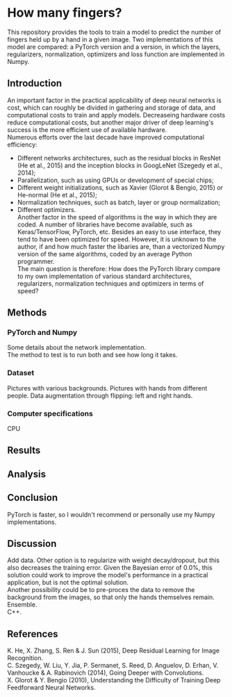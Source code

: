 # How many fingers?

This repository provides the tools to train a model to predict the number of fingers held up by a hand in a given image. Two implementations of this model are compared: a PyTorch version and a version, in which the layers, regularizers, normalization, optimizers and loss function are implemented in Numpy. 

## Introduction
An important factor in the practical applicability of deep neural networks is cost, which can roughly be divided in gathering and storage of data, and computational costs to train and apply models. Decreaseing hardware costs reduce computational costs, but another major driver of deep learning's success is the more efficient use of available hardware.  
Numerous efforts over the last decade have improved computational efficiency: 
- Different networks architectures, such as the residual blocks in ResNet (He et al., 2015) and the inception blocks in GoogLeNet (Szegedy et al., 2014);  
- Parallelization, such as using GPUs or development of special chips; 
- Different weight initializations, such as Xavier (Glorot & Bengio, 2015) or He-normal (He et al., 2015);
- Normalization techniques, such as batch, layer or group normalization;  
- Different optimizers.  
Another factor in the speed of algorithms is the way in which they are coded. A number of libraries have become available, such as Keras/TensorFlow, PyTorch, etc. Besides an easy to use interface, they tend to have been optimized for speed. However, it is unknown to the author, if and how much faster the libaries are, than a vectorized Numpy version of the same algorithms, coded by an average Python programmer.  
The main question is therefore: How does the PyTorch library compare to my own implementation of various standard architectures, regularizers, normalization techniques and optimizers in terms of speed?

## Methods
### PyTorch and Numpy
Some details about the network implementation.  
The method to test is to run both and see how long it takes. 

### Dataset
Pictures with various backgrounds. Pictures with hands from different people. Data augmentation through flipping: left and right hands. 

### Computer specifications
CPU

## Results

## Analysis

## Conclusion
PyTorch is faster, so I wouldn't recommend or personally use my Numpy implementations.

## Discussion
Add data. Other option is to regularize with weight decay/dropout, but this also decreases the training error. Given the Bayesian error of 0.0%, this solution could work to improve the model's performance in a practical application, but is not the optimal solution.  
Another possibility could be to pre-proces the data to remove the background from the images, so that only the hands themselves remain.  
Ensemble.  
C++.

## References
K. He, X. Zhang, S. Ren & J. Sun (2015), Deep Residual Learning for Image Recognition.  
C. Szegedy, W. Liu, Y. Jia, P. Sermanet, S. Reed, D. Anguelov, D. Erhan, V. Vanhoucke & A. Rabinovich (2014), Going Deeper with Convolutions.  
X. Glorot & Y. Bengio (2010), Understanding the Difficulty of Training Deep Feedforward Neural Networks.  



